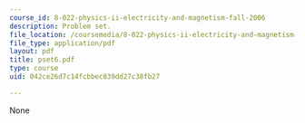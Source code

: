 ```yaml
---
course_id: 8-022-physics-ii-electricity-and-magnetism-fall-2006
description: Problem set.
file_location: /coursemedia/8-022-physics-ii-electricity-and-magnetism-fall-2006/042ce26d7c14fcbbec839dd27c38fb27_pset6.pdf
file_type: application/pdf
layout: pdf
title: pset6.pdf
type: course
uid: 042ce26d7c14fcbbec839dd27c38fb27

---
```

None